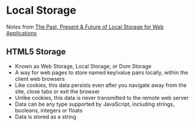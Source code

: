 # Local Storage

Notes from [The Past, Present & Future of Local Storage for Web Applications](http://diveinto.html5doctor.com/storage.html)

## HTML5 Storage

* Known as Web Storage, Local Storage, or Dom Storage
* A way for web pages to store named key/value pairs locally, within the client web browsers
* Like cookies, this data persists even after you navigate away from the site, close tabs or exit the browser
* Unlike cookies, this data is never transmitted to the remote web server
* Data can be any type supported by JavaScript, including strings, booleans, integers or floats
* Data is stored as a string